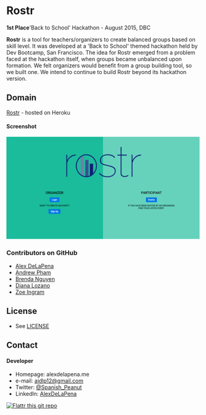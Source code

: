 Rostr
======

**1st Place**'Back to School' Hackathon - August 2015, DBC

**Rostr** is a tool for teachers/organizers to create balanced groups based on skill level. It was developed at a 'Back to School' themed hackathon held by Dev Bootcamp, San Francisco. The idea for Rostr emerged from a problem faced at the hackathon itself, when groups became unbalanced upon formation. We felt organizers would benefit from a group building tool, so we built one. We intend to continue to build Rostr beyond its hackathon version.

## Domain
[Rostr](http://rostr2.herokuapp.com/) - hosted on Heroku

#### Screenshot
![Rostr](https://github.com/ajdlp/ajdlp.github.io/blob/master/images/Rostr.png)

### Contributors on GitHub
* [Alex DeLaPena](https://github.com/ajdlp)
* [Andrew Pham](https://github.com/atp1o2)
* [Brenda Nguyen](https://github.com/brenguyen711)
* [Diana Lozano](https://github.com/cutofmyjib)
* [Zoe Ingram](https://github.com/zoeingram)

## License 
* See [LICENSE](https://github.com/ajdlp/rostr/blob/master/LICENSE)


## Contact
#### Developer
* Homepage: alexdelapena.me
* e-mail: ajdlp12@gmail.com
* Twitter: [@Spanish_Peanut](https://twitter.com/spanish_peanut)
* LinkedIn: [AlexDeLaPena](https://linkedin.com/in/alexdelapena)

[![Flattr this git repo](http://api.flattr.com/button/flattr-badge-large.png)](https://flattr.com/submit/auto?user_id=username&url=https://github.com/username/sw-name&title=sw-name&language=&tags=github&category=software) 